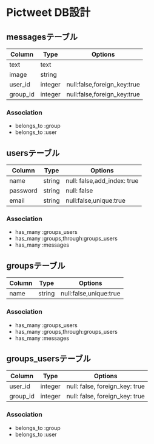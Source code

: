 # Pictweet DB設計

## messagesテーブル
|Column|Type|Options|
|------|----|-------|
|text|text||
|image|string||
|user_id|integer|null:false,foreign_key:true|
|group_id|integer|null:false,foreign_key:true|
### Association
- belongs_to :group
- belongs_to :user

## usersテーブル
|Column|Type|Options|
|------|----|-------|
|name|string|null: false,add_index: true|
|password|string|null: false|
|email|string|null:false,unique:true|
### Association
- has_many :groups_users
- has_many :groups,through:groups_users
- has_many :messages

## groupsテーブル
|Column|Type|Options|
|------|----|-------|
|name|string|null:false,unique:true|
### Association
- has_many :groups_users
- has_many :groups,through:groups_users
- has_many :messages


## groups_usersテーブル
|Column|Type|Options|
|------|----|-------|
|user_id|integer|null: false, foreign_key: true|
|group_id|integer|null: false, foreign_key: true|
### Association
- belongs_to :group
- belongs_to :user
